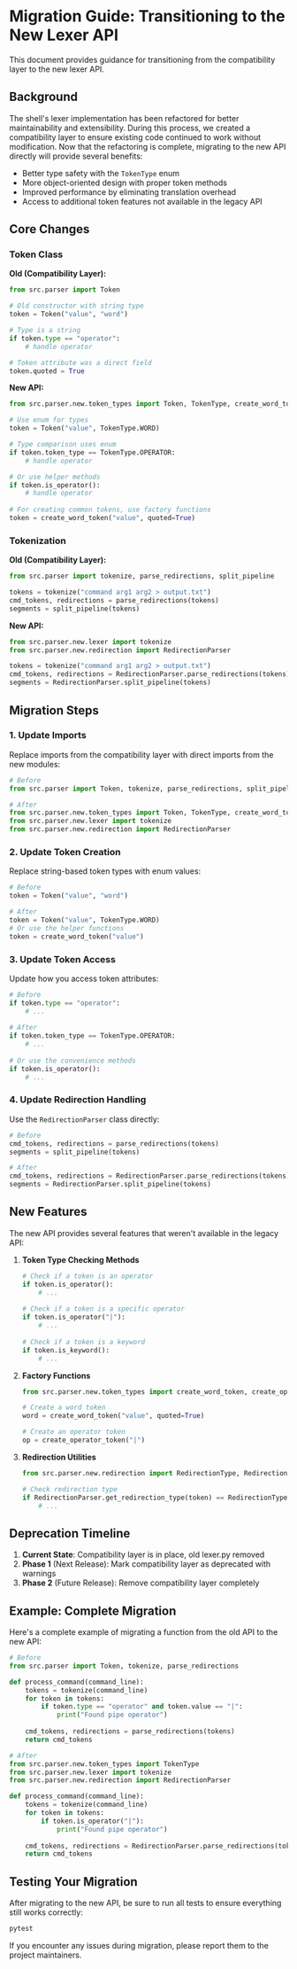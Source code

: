 # Migration Guide: Transitioning to the New Lexer API

This document provides guidance for transitioning from the compatibility layer to the new lexer API.

## Background

The shell's lexer implementation has been refactored for better maintainability and extensibility. During this process, we created a compatibility layer to ensure existing code continued to work without modification. Now that the refactoring is complete, migrating to the new API directly will provide several benefits:

- Better type safety with the `TokenType` enum
- More object-oriented design with proper token methods
- Improved performance by eliminating translation overhead
- Access to additional token features not available in the legacy API

## Core Changes

### Token Class

**Old (Compatibility Layer):**
```python
from src.parser import Token

# Old constructor with string type
token = Token("value", "word")  

# Type is a string
if token.type == "operator":
    # handle operator

# Token attribute was a direct field
token.quoted = True  
```

**New API:**
```python
from src.parser.new.token_types import Token, TokenType, create_word_token

# Use enum for types
token = Token("value", TokenType.WORD)

# Type comparison uses enum
if token.token_type == TokenType.OPERATOR:
    # handle operator

# Or use helper methods
if token.is_operator():
    # handle operator
   
# For creating common tokens, use factory functions
token = create_word_token("value", quoted=True)
```

### Tokenization

**Old (Compatibility Layer):**
```python
from src.parser import tokenize, parse_redirections, split_pipeline

tokens = tokenize("command arg1 arg2 > output.txt")
cmd_tokens, redirections = parse_redirections(tokens)
segments = split_pipeline(tokens)
```

**New API:**
```python
from src.parser.new.lexer import tokenize
from src.parser.new.redirection import RedirectionParser

tokens = tokenize("command arg1 arg2 > output.txt")
cmd_tokens, redirections = RedirectionParser.parse_redirections(tokens)
segments = RedirectionParser.split_pipeline(tokens)
```

## Migration Steps

### 1. Update Imports

Replace imports from the compatibility layer with direct imports from the new modules:

```python
# Before
from src.parser import Token, tokenize, parse_redirections, split_pipeline

# After
from src.parser.new.token_types import Token, TokenType, create_word_token
from src.parser.new.lexer import tokenize
from src.parser.new.redirection import RedirectionParser
```

### 2. Update Token Creation

Replace string-based token types with enum values:

```python
# Before
token = Token("value", "word")

# After
token = Token("value", TokenType.WORD)
# Or use the helper functions
token = create_word_token("value")
```

### 3. Update Token Access

Update how you access token attributes:

```python
# Before
if token.type == "operator":
    # ...
    
# After
if token.token_type == TokenType.OPERATOR:
    # ...
    
# Or use the convenience methods
if token.is_operator():
    # ...
```

### 4. Update Redirection Handling

Use the `RedirectionParser` class directly:

```python
# Before
cmd_tokens, redirections = parse_redirections(tokens)
segments = split_pipeline(tokens)

# After
cmd_tokens, redirections = RedirectionParser.parse_redirections(tokens)
segments = RedirectionParser.split_pipeline(tokens)
```

## New Features

The new API provides several features that weren't available in the legacy API:

1. **Token Type Checking Methods**
   ```python
   # Check if a token is an operator
   if token.is_operator():
       # ...
       
   # Check if a token is a specific operator
   if token.is_operator("|"):
       # ...
       
   # Check if a token is a keyword
   if token.is_keyword():
       # ...
   ```

2. **Factory Functions**
   ```python
   from src.parser.new.token_types import create_word_token, create_operator_token
   
   # Create a word token
   word = create_word_token("value", quoted=True)
   
   # Create an operator token
   op = create_operator_token("|")
   ```

3. **Redirection Utilities**
   ```python
   from src.parser.new.redirection import RedirectionType, RedirectionParser
   
   # Check redirection type
   if RedirectionParser.get_redirection_type(token) == RedirectionType.STDOUT:
       # ...
   ```

## Deprecation Timeline

1. **Current State**: Compatibility layer is in place, old lexer.py removed
2. **Phase 1** (Next Release): Mark compatibility layer as deprecated with warnings
3. **Phase 2** (Future Release): Remove compatibility layer completely

## Example: Complete Migration

Here's a complete example of migrating a function from the old API to the new API:

```python
# Before
from src.parser import Token, tokenize, parse_redirections

def process_command(command_line):
    tokens = tokenize(command_line)
    for token in tokens:
        if token.type == "operator" and token.value == "|":
            print("Found pipe operator")
    
    cmd_tokens, redirections = parse_redirections(tokens)
    return cmd_tokens

# After
from src.parser.new.token_types import TokenType
from src.parser.new.lexer import tokenize
from src.parser.new.redirection import RedirectionParser

def process_command(command_line):
    tokens = tokenize(command_line)
    for token in tokens:
        if token.is_operator("|"):
            print("Found pipe operator")
    
    cmd_tokens, redirections = RedirectionParser.parse_redirections(tokens)
    return cmd_tokens
```

## Testing Your Migration

After migrating to the new API, be sure to run all tests to ensure everything still works correctly:

```bash
pytest
```

If you encounter any issues during migration, please report them to the project maintainers.